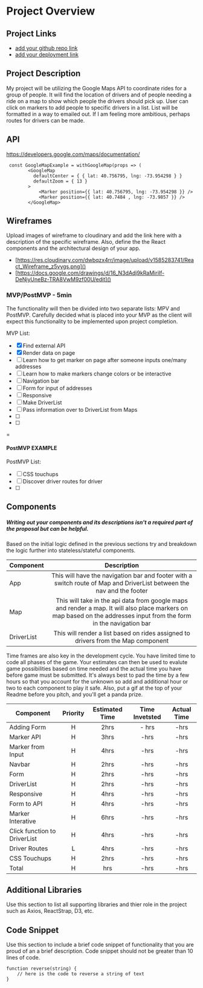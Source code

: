 # Project Overview

## Project Links

- [add your github repo link]()
- [add your deployment link]()

## Project Description

My project will be utilizing the Google Maps API to coordinate rides for a group of people. It will find the location of drivers and of people needing a ride on a map to show which people the drivers should pick up. User can click on markers to add people to specific drivers in a list. List will be formatted in a way to emailed out. If I am feeling more ambitious, perhaps routes for drivers can be made.

## API

https://developers.google.com/maps/documentation/





```
 const GoogleMapExample = withGoogleMap(props => (
        <GoogleMap
          defaultCenter = { { lat: 40.756795, lng: -73.954298 } }
          defaultZoom = { 13 }
        >
            <Marker position={{ lat: 40.756795, lng: -73.954298 }} />
            <Marker position={{ lat: 40.7484 , lng: -73.9857 }} />
        </GoogleMap>
```


## Wireframes

Upload images of wireframe to cloudinary and add the link here with a description of the specific wireframe. Also, define the the React components and the architectural design of your app.

- [https://res.cloudinary.com/dwbqzx4rr/image/upload/v1585283741/React_Wireframe_z5vygs.png]()
- [https://docs.google.com/drawings/d/16_N3dAdj9kRaMiriIf-DeNjyUneBz-TRA8VwM9zf00U/edit]()


### MVP/PostMVP - 5min

The functionality will then be divided into two separate lists: MPV and PostMVP.  Carefully decided what is placed into your MVP as the client will expect this functionality to be implemented upon project completion.  

MVP List:
- [x] Find external API
- [x] Render data on page
- [ ] Learn how to get marker on page after someone inputs one/many addresses
- [ ] Learn how to make markers change colors or be interactive
- [ ] Navigation bar
- [ ] Form for input of addresses
- [ ] Responsive
- [ ] Make DriverList
- [ ] Pass information over to DriverList from Maps
- [ ] 
- [ ] 

=

#### PostMVP EXAMPLE

PostMVP List:
- [ ] CSS touchups
- [ ] Discover driver routes for driver
- [ ] 

## Components
##### Writing out your components and its descriptions isn't a required part of the proposal but can be helpful.

Based on the initial logic defined in the previous sections try and breakdown the logic further into stateless/stateful components. 

| Component | Description | 
| --- | :---: |  
| App | This will have the navigation bar and footer with a switch route of Map and DriverList between the nav and the footer | 
| Map | This will take in the api data from google maps and render a map. It will also place markers on map based on the addresses input from the form in the navigation bar | 
| DriverList | This will render a list based on rides assigned to drivers from the Map component | 


Time frames are also key in the development cycle.  You have limited time to code all phases of the game.  Your estimates can then be used to evalute game possibilities based on time needed and the actual time you have before game must be submitted. It's always best to pad the time by a few hours so that you account for the unknown so add and additional hour or two to each component to play it safe. Also, put a gif at the top of your Readme before you pitch, and you'll get a panda prize.

| Component | Priority | Estimated Time | Time Invetsted | Actual Time |
| --- | :---: |  :---: | :---: | :---: |
| Adding Form | H | 2hrs|  - hrs | -hrs |
| Marker API | H | 3hrs| -hrs | -hrs |
| Marker from Input | H | 4hrs| -hrs | -hrs |
| Navbar| H | 2hrs| -hrs | -hrs |
| Form | H | 2hrs| -hrs | -hrs |
| DriverList | H | 2hrs| -hrs | -hrs |
| Responsive| H | 4hrs| -hrs | -hrs |
| Form to API | H | 4hrs| -hrs | -hrs |
| Marker Interative| H | 6hrs| -hrs | -hrs |
| Click function to DriverList | H | 4hrs| -hrs | -hrs |
| Driver Routes | L | 4hrs| -hrs | -hrs |
| CSS Touchups | H | 2hrs| -hrs | -hrs |
| Total | H | hrs| -hrs | -hrs |

## Additional Libraries
 Use this section to list all supporting libraries and thier role in the project such as Axios, ReactStrap, D3, etc. 

## Code Snippet

Use this section to include a brief code snippet of functionality that you are proud of an a brief description.  Code snippet should not be greater than 10 lines of code. 

```
function reverse(string) {
	// here is the code to reverse a string of text
}
```
